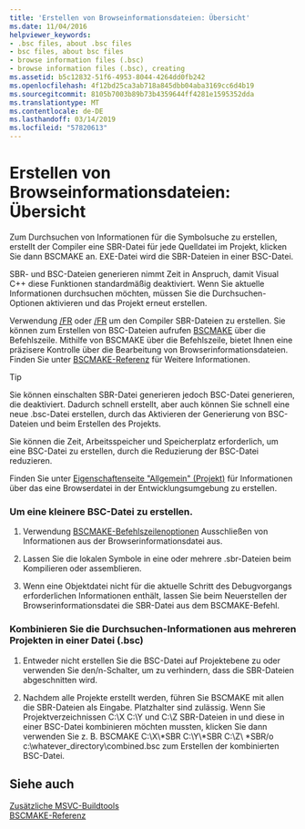 ```yaml
---
title: 'Erstellen von Browseinformationsdateien: Übersicht'
ms.date: 11/04/2016
helpviewer_keywords:
- .bsc files, about .bsc files
- bsc files, about bsc files
- browse information files (.bsc)
- browse information files (.bsc), creating
ms.assetid: b5c12832-51f6-4953-8044-4264dd0fb242
ms.openlocfilehash: 4f12bd25ca3ab718a845dbb04aba3169cc6d4b19
ms.sourcegitcommit: 8105b7003b89b73b4359644ff4281e1595352dda
ms.translationtype: MT
ms.contentlocale: de-DE
ms.lasthandoff: 03/14/2019
ms.locfileid: "57820613"
---
```

# <a name="building-browse-information-files-overview"></a>Erstellen von Browseinformationsdateien: Übersicht

Zum Durchsuchen von Informationen für die Symbolsuche zu erstellen, erstellt der Compiler eine SBR-Datei für jede Quelldatei im Projekt, klicken Sie dann BSCMAKE an. EXE-Datei wird die SBR-Dateien in einer BSC-Datei.

SBR- und BSC-Dateien generieren nimmt Zeit in Anspruch, damit Visual C++ diese Funktionen standardmäßig deaktiviert. Wenn Sie aktuelle Informationen durchsuchen möchten, müssen Sie die Durchsuchen-Optionen aktivieren und das Projekt erneut erstellen.

Verwendung [/FR](fr-fr-create-dot-sbr-file.md) oder [/FR](fr-fr-create-dot-sbr-file.md) um den Compiler SBR-Dateien zu erstellen. Sie können zum Erstellen von BSC-Dateien aufrufen [BSCMAKE](bscmake-command-line.md) über die Befehlszeile. Mithilfe von BSCMAKE über die Befehlszeile, bietet Ihnen eine präzisere Kontrolle über die Bearbeitung von Browserinformationsdateien. Finden Sie unter [BSCMAKE-Referenz](bscmake-reference.md) für Weitere Informationen.

> [!TIP]
>  Sie können einschalten SBR-Datei generieren jedoch BSC-Datei generieren, die deaktiviert. Dadurch schnell erstellt, aber auch können Sie schnell eine neue .bsc-Datei erstellen, durch das Aktivieren der Generierung von BSC-Dateien und beim Erstellen des Projekts.

Sie können die Zeit, Arbeitsspeicher und Speicherplatz erforderlich, um eine BSC-Datei zu erstellen, durch die Reduzierung der BSC-Datei reduzieren.

Finden Sie unter [Eigenschaftenseite "Allgemein" (Projekt)](general-property-page-project.md) für Informationen über das eine Browserdatei in der Entwicklungsumgebung zu erstellen.

### <a name="to-create-a-smaller-bsc-file"></a>Um eine kleinere BSC-Datei zu erstellen.

1. Verwendung [BSCMAKE-Befehlszeilenoptionen](bscmake-options.md) Ausschließen von Informationen aus der Browserinformationsdatei aus.

1. Lassen Sie die lokalen Symbole in eine oder mehrere .sbr-Dateien beim Kompilieren oder assemblieren.

1. Wenn eine Objektdatei nicht für die aktuelle Schritt des Debugvorgangs erforderlichen Informationen enthält, lassen Sie beim Neuerstellen der Browserinformationsdatei die SBR-Datei aus dem BSCMAKE-Befehl.

### <a name="to-combine-the-browse-information-from-several-projects-into-one-browser-file-bsc"></a>Kombinieren Sie die Durchsuchen-Informationen aus mehreren Projekten in einer Datei (.bsc)

1. Entweder nicht erstellen Sie die BSC-Datei auf Projektebene zu oder verwenden Sie den/n-Schalter, um zu verhindern, dass die SBR-Dateien abgeschnitten wird.

1. Nachdem alle Projekte erstellt werden, führen Sie BSCMAKE mit allen die SBR-Dateien als Eingabe. Platzhalter sind zulässig. Wenn Sie Projektverzeichnissen C:\X C:\Y und C:\Z SBR-Dateien in und diese in einer BSC-Datei kombinieren möchten mussten, klicken Sie dann verwenden Sie z. B. BSCMAKE C:\X\\\*SBR C:\Y\\\*SBR C:\Z\\ \*SBR/o c:\whatever_directory\combined.bsc zum Erstellen der kombinierten BSC-Datei.

## <a name="see-also"></a>Siehe auch

[Zusätzliche MSVC-Buildtools](c-cpp-build-tools.md)<br/>
[BSCMAKE-Referenz](bscmake-reference.md)
